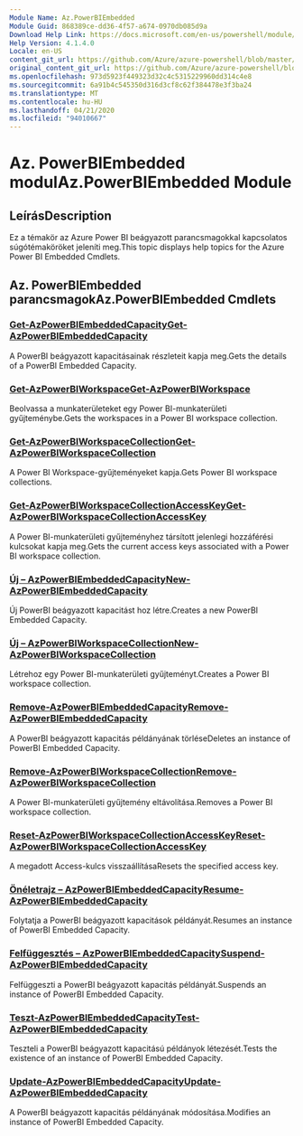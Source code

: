 ```yaml
---
Module Name: Az.PowerBIEmbedded
Module Guid: 868389ce-dd36-4f57-a674-0970db085d9a
Download Help Link: https://docs.microsoft.com/en-us/powershell/module/az.powerbiembedded
Help Version: 4.1.4.0
Locale: en-US
content_git_url: https://github.com/Azure/azure-powershell/blob/master/src/PowerBIEmbedded/PowerBIEmbedded/help/Az.PowerBIEmbedded.md
original_content_git_url: https://github.com/Azure/azure-powershell/blob/master/src/PowerBIEmbedded/PowerBIEmbedded/help/Az.PowerBIEmbedded.md
ms.openlocfilehash: 973d5923f449323d32c4c5315229960dd314c4e8
ms.sourcegitcommit: 6a91b4c545350d316d3cf8c62f384478e3f3ba24
ms.translationtype: MT
ms.contentlocale: hu-HU
ms.lasthandoff: 04/21/2020
ms.locfileid: "94010667"
---
```

# <span data-ttu-id="8ea8a-101">Az. PowerBIEmbedded modul</span><span class="sxs-lookup"><span data-stu-id="8ea8a-101">Az.PowerBIEmbedded Module</span></span>
## <span data-ttu-id="8ea8a-102">Leírás</span><span class="sxs-lookup"><span data-stu-id="8ea8a-102">Description</span></span>
<span data-ttu-id="8ea8a-103">Ez a témakör az Azure Power BI beágyazott parancsmagokkal kapcsolatos súgótémaköröket jeleníti meg.</span><span class="sxs-lookup"><span data-stu-id="8ea8a-103">This topic displays help topics for the Azure Power BI Embedded Cmdlets.</span></span>

## <span data-ttu-id="8ea8a-104">Az. PowerBIEmbedded parancsmagok</span><span class="sxs-lookup"><span data-stu-id="8ea8a-104">Az.PowerBIEmbedded Cmdlets</span></span>
### [<span data-ttu-id="8ea8a-105">Get-AzPowerBIEmbeddedCapacity</span><span class="sxs-lookup"><span data-stu-id="8ea8a-105">Get-AzPowerBIEmbeddedCapacity</span></span>](Get-AzPowerBIEmbeddedCapacity.md)
<span data-ttu-id="8ea8a-106">A PowerBI beágyazott kapacitásainak részleteit kapja meg.</span><span class="sxs-lookup"><span data-stu-id="8ea8a-106">Gets the details of a PowerBI Embedded Capacity.</span></span>

### [<span data-ttu-id="8ea8a-107">Get-AzPowerBIWorkspace</span><span class="sxs-lookup"><span data-stu-id="8ea8a-107">Get-AzPowerBIWorkspace</span></span>](Get-AzPowerBIWorkspace.md)
<span data-ttu-id="8ea8a-108">Beolvassa a munkaterületeket egy Power BI-munkaterületi gyűjteménybe.</span><span class="sxs-lookup"><span data-stu-id="8ea8a-108">Gets the workspaces in a Power BI workspace collection.</span></span>

### [<span data-ttu-id="8ea8a-109">Get-AzPowerBIWorkspaceCollection</span><span class="sxs-lookup"><span data-stu-id="8ea8a-109">Get-AzPowerBIWorkspaceCollection</span></span>](Get-AzPowerBIWorkspaceCollection.md)
<span data-ttu-id="8ea8a-110">A Power BI Workspace-gyűjteményeket kapja.</span><span class="sxs-lookup"><span data-stu-id="8ea8a-110">Gets Power BI workspace collections.</span></span>

### [<span data-ttu-id="8ea8a-111">Get-AzPowerBIWorkspaceCollectionAccessKey</span><span class="sxs-lookup"><span data-stu-id="8ea8a-111">Get-AzPowerBIWorkspaceCollectionAccessKey</span></span>](Get-AzPowerBIWorkspaceCollectionAccessKey.md)
<span data-ttu-id="8ea8a-112">A Power BI-munkaterületi gyűjteményhez társított jelenlegi hozzáférési kulcsokat kapja meg.</span><span class="sxs-lookup"><span data-stu-id="8ea8a-112">Gets the current access keys associated with a Power BI workspace collection.</span></span>

### [<span data-ttu-id="8ea8a-113">Új – AzPowerBIEmbeddedCapacity</span><span class="sxs-lookup"><span data-stu-id="8ea8a-113">New-AzPowerBIEmbeddedCapacity</span></span>](New-AzPowerBIEmbeddedCapacity.md)
<span data-ttu-id="8ea8a-114">Új PowerBI beágyazott kapacitást hoz létre.</span><span class="sxs-lookup"><span data-stu-id="8ea8a-114">Creates a new PowerBI Embedded Capacity.</span></span>

### [<span data-ttu-id="8ea8a-115">Új – AzPowerBIWorkspaceCollection</span><span class="sxs-lookup"><span data-stu-id="8ea8a-115">New-AzPowerBIWorkspaceCollection</span></span>](New-AzPowerBIWorkspaceCollection.md)
<span data-ttu-id="8ea8a-116">Létrehoz egy Power BI-munkaterületi gyűjteményt.</span><span class="sxs-lookup"><span data-stu-id="8ea8a-116">Creates a Power BI workspace collection.</span></span>

### [<span data-ttu-id="8ea8a-117">Remove-AzPowerBIEmbeddedCapacity</span><span class="sxs-lookup"><span data-stu-id="8ea8a-117">Remove-AzPowerBIEmbeddedCapacity</span></span>](Remove-AzPowerBIEmbeddedCapacity.md)
<span data-ttu-id="8ea8a-118">A PowerBI beágyazott kapacitás példányának törlése</span><span class="sxs-lookup"><span data-stu-id="8ea8a-118">Deletes an instance of PowerBI Embedded Capacity.</span></span>

### [<span data-ttu-id="8ea8a-119">Remove-AzPowerBIWorkspaceCollection</span><span class="sxs-lookup"><span data-stu-id="8ea8a-119">Remove-AzPowerBIWorkspaceCollection</span></span>](Remove-AzPowerBIWorkspaceCollection.md)
<span data-ttu-id="8ea8a-120">A Power BI-munkaterületi gyűjtemény eltávolítása.</span><span class="sxs-lookup"><span data-stu-id="8ea8a-120">Removes a Power BI workspace collection.</span></span>

### [<span data-ttu-id="8ea8a-121">Reset-AzPowerBIWorkspaceCollectionAccessKey</span><span class="sxs-lookup"><span data-stu-id="8ea8a-121">Reset-AzPowerBIWorkspaceCollectionAccessKey</span></span>](Reset-AzPowerBIWorkspaceCollectionAccessKey.md)
<span data-ttu-id="8ea8a-122">A megadott Access-kulcs visszaállítása</span><span class="sxs-lookup"><span data-stu-id="8ea8a-122">Resets the specified access key.</span></span>

### [<span data-ttu-id="8ea8a-123">Önéletrajz – AzPowerBIEmbeddedCapacity</span><span class="sxs-lookup"><span data-stu-id="8ea8a-123">Resume-AzPowerBIEmbeddedCapacity</span></span>](Resume-AzPowerBIEmbeddedCapacity.md)
<span data-ttu-id="8ea8a-124">Folytatja a PowerBI beágyazott kapacitások példányát.</span><span class="sxs-lookup"><span data-stu-id="8ea8a-124">Resumes an instance of PowerBI Embedded Capacity.</span></span>

### [<span data-ttu-id="8ea8a-125">Felfüggesztés – AzPowerBIEmbeddedCapacity</span><span class="sxs-lookup"><span data-stu-id="8ea8a-125">Suspend-AzPowerBIEmbeddedCapacity</span></span>](Suspend-AzPowerBIEmbeddedCapacity.md)
<span data-ttu-id="8ea8a-126">Felfüggeszti a PowerBI beágyazott kapacitás példányát.</span><span class="sxs-lookup"><span data-stu-id="8ea8a-126">Suspends an instance of PowerBI Embedded Capacity.</span></span>

### [<span data-ttu-id="8ea8a-127">Teszt-AzPowerBIEmbeddedCapacity</span><span class="sxs-lookup"><span data-stu-id="8ea8a-127">Test-AzPowerBIEmbeddedCapacity</span></span>](Test-AzPowerBIEmbeddedCapacity.md)
<span data-ttu-id="8ea8a-128">Teszteli a PowerBI beágyazott kapacitású példányok létezését.</span><span class="sxs-lookup"><span data-stu-id="8ea8a-128">Tests the existence of an instance of PowerBI Embedded Capacity.</span></span>

### [<span data-ttu-id="8ea8a-129">Update-AzPowerBIEmbeddedCapacity</span><span class="sxs-lookup"><span data-stu-id="8ea8a-129">Update-AzPowerBIEmbeddedCapacity</span></span>](Update-AzPowerBIEmbeddedCapacity.md)
<span data-ttu-id="8ea8a-130">A PowerBI beágyazott kapacitás példányának módosítása.</span><span class="sxs-lookup"><span data-stu-id="8ea8a-130">Modifies  an instance of PowerBI Embedded Capacity.</span></span>

